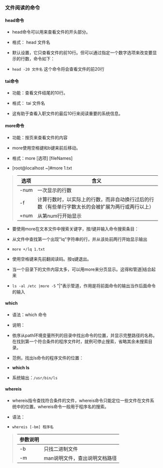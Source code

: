 ### 	文件阅读的命令

#### 		head命令

- 	head命令可以用来查看文件的开头部分。

- 	格式： head 文件名

- 	默认设置，它只查看文件的前10行。但可以通过指定一个数字选项来改变要显示的行数，命令如下：

- 	 `head -20 文件名`	这个命令将会查看文件的前20行

#### 		tai命令

- 	功能：查看文件结尾的10行。

- 	格式： tai 文件名

- 	这有助于查看入职文件的最后10行来阅读重要的系统信息。

#### 		more命令

- 	功能：按页来查看文件的内容

- 	more使用空格键和b键来前后移动。

- 	格式：more [选项] [fileNames]

- 	[root@localhost ~]#more 1.txt

> | 选项 | 含义                                                         |
> | ---- | ------------------------------------------------------------ |
> | -num | 一次显示的行数                                               |
> | -f   | 计算行数时，以实际上的行数，而非自动换行过后的行数（有些单行字数太长的会被扩展为两行或两行以上） |
> | +num | 从第num行开始显示                                            |

- 	要使用more在文本文件中搜索关键字，按/键并输入命令搜索条目：

- 	从文件中查找第一个出现"lq"字符串的行，并从该处前两行开始显示输出

- 	 `more +/lq 1.txt`

- 	使用空格键来先前翻阅读码。按q键退出。

- 	当一个目录下的文件内容太多，可以用more来分页显示。这得和管道|结合起来

- 	 `ls -al /etc |more -5`	"|"表示管道，作用是将前面命令的输出当作后面命令的输入

#### 	which

- 语法：which 命令

- 说明：

- 	依序从path环境变量所列的目录中找出命令的位置，并显示完整路径的名称。在找到第一个符合条件的程序文件时，就例可停止搜索，省略其余未搜索目录。

- 范例，找出ls命令的程序文件的位置：

- 	 **which ls**

- 	系统输出：`/usr/bin/ls`

#### 	whereis

- whereis指令查找符合条件的文件，whereis命令只能定位一些文件在文件系统中的位置。whereis命令一般用于程序名的搜索。

- 语法：

- 	 `whereis [-bm] 程序名`

> | 参数说明 |                               |
> | -------- | ----------------------------- |
> | -b       | 只找二进制文件                |
> | -m       | man说明文件，查出说明文档路径 |
